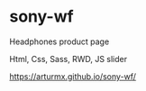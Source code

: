 # sony-wf

Headphones product page

Html, Css, Sass, RWD, JS slider

https://arturmx.github.io/sony-wf/